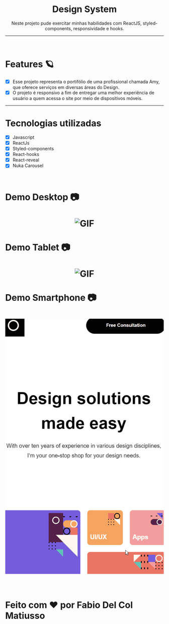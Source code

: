 <div align = "center">
    <h1>Design System</h1>
</div>

<p align = "center">Neste projeto pude exercitar minhas habilidades com ReactJS, styled-components, responsividade e hooks.</p>

---

<br>

# Features 🪐

- [x] Esse projeto representa o portifólio de uma profissional chamada Amy, que oferece serviços em diversas áreas do Design. <br>
- [x] O projeto é responsivo a fim de entregar uma melhor experiência de usuário a quem acessa o site por meio de dispositivos móveis. <br>

---

# Tecnologias utilizadas

- [x] Javascript
- [x] ReactJs
- [x] Styled-components
- [x] React-hooks
- [x] React-reveal
- [x] Nuka Carousel

<br>

# Demo Desktop 📷

<h1 align = "center">
    <img alt = "GIF" title = "GIF" src = "./src/github/gif-design-system-desktop.gif"/>
</h1>

# Demo Tablet 📷

<h1 align = "center">
    <img alt = "GIF" title = "GIF" src = "./src/github/gif-design-system-tablet.gif"/>
</h1>

# Demo Smartphone 📷

<h1 align = "center">
    <img alt = "GIF" title = "GIF" src = "./src/github/gif-design-system-smartphone.gif"/>
</h1>

<br>

# Feito com ❤️ por Fabio Del Col Matiusso
